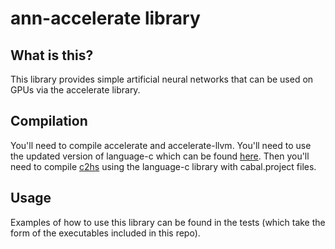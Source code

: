 # ann-accelerate library

## What is this?

This library provides simple artificial neural networks that can be used on GPUs via the accelerate library.

## Compilation

You'll need to compile accelerate and accelerate-llvm. You'll need to use the updated version of language-c which can be found [here](https://github.com/noahmartinwilliams/language-c).
Then you'll need to compile [c2hs](https://github.com/noahmartinwilliams/c2hs) using the language-c library with cabal.project files.

## Usage

Examples of how to use this library can be found in the tests (which take the form of the executables included in this repo).
